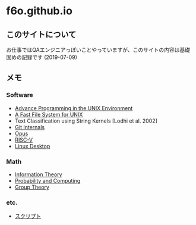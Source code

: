 # f6o.github.io

## このサイトについて

お仕事ではQAエンジニアっぽいことやっていますが、このサイトの内容は基礎固めの記録です (2019-07-09)

## メモ

### Software

* [Advance Programming in the UNIX Environment](./apue)
* [A Fast File System for UNIX](./fastfilesystemforunix)
* Text Classification using String Kernels [Lodhi et al. 2002]
* [Git Internals](./git_internals)
* [Opus](./opus)
* [RISC-V](./riscv)
* [Linux Desktop](./desktop)

### Math

* [Information Theory](./informationtheory)
* [Probability and Computing](./probability)
* [Group Theory](./groups)

### etc.

* [スクリプト](./scripts)

